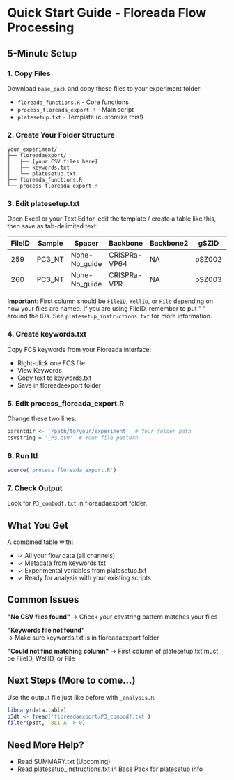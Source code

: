 # Quick Start Guide - Floreada Flow Processing

## 5-Minute Setup

### 1. Copy Files
Download `base_pack` and copy these files to your experiment folder:
- `floreada_functions.R` - Core functions
- `process_floreada_export.R` - Main script  
- `platesetup.txt` - Template (customize this!)

### 2. Create Your Folder Structure
```
your_experiment/
├── floreadaexport/
│   ├── [your CSV files here]
│   ├── keywords.txt
│   └── platesetup.txt
├── floreada_functions.R
└── process_floreada_export.R
```

### 3. Edit platesetup.txt 

Open Excel or your Text Editor, edit the template / create a table like this, then save as tab-delimited text:

| FileID | Sample | Spacer | Backbone | Backbone2 | gSZID | crRNAMOI | Stain | Cells | Protein | Description |
|--------|--------|--------|----------|-----------|-------|----------|-------|-------|---------|-------------|
| 259 | PC3_NT | None-No_guide | CRISPRa-VP64 | NA | pSZ002 | 0.5 | GFP_only | PC3 | NA | NA |
| 260 | PC3_NT | None-No_guide | CRISPRa-VPR | NA | pSZ003 | 0.5 | GFP_only | PC3 | NA | NA |

**Important**: First column should be `FileID`, `WellID`, or `File` depending on how your files are named. If you are using FileID, remember to put " " around the IDs. See `platesetup_instructions.txt` for more information.

### 4. Create keywords.txt

Copy FCS keywords from your Floreada interface: 
- Right-click one FCS file
- View Keywords
- Copy text to keywords.txt
- Save in floreadaexport folder

### 5. Edit process_floreada_export.R

Change these two lines:
```r
parentdir <- '/path/to/your/experiment'  # Your folder path
csvstring = '_P3.csv'  # Your file pattern
```

### 6. Run It!
```r
source('process_floreada_export.R')
```

### 7. Check Output
Look for `P3_combodf.txt` in floreadaexport folder.

## What You Get

A combined table with:
- ✓ All your flow data (all channels)
- ✓ Metadata from keywords.txt
- ✓ Experimental variables from platesetup.txt
- ✓ Ready for analysis with your existing scripts

## Common Issues

**"No CSV files found"**
→ Check your csvstring pattern matches your files

**"Keywords file not found"**  
→ Make sure keywords.txt is in floreadaexport folder

**"Could not find matching column"**
→ First column of platesetup.txt must be FileID, WellID, or File

## Next Steps (More to come...)

Use the output file just like before with `_analysis.R`:
```r
library(data.table)
p3dt <- fread('floreadaexport/P3_combodf.txt')
filter(p3dt, `BL1-A` > 0)
```

## Need More Help?
- Read SUMMARY.txt (Upcoming)
- Read platesetup_instructions.txt in Base Pack for platesetup info
